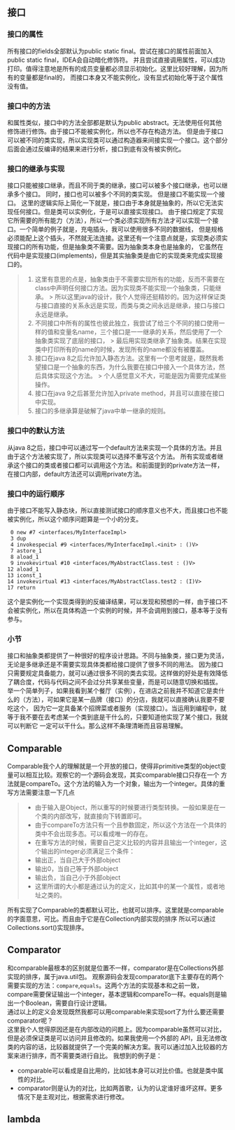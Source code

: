 ## 接口

### 接口的属性

所有接口的fields全部默认为public static final。尝试在接口的属性前面加入public static final，IDEA会自动暗化修饰符。
并且尝试直接调用属性，可以成功打印。值得注意地是所有的成员变量都必须显示初始化。这里比较好理解，因为所有的变量都是final的，
而接口本身又不能实例化，没有显式初始化等于这个属性没有值。

### 接口中的方法

和属性类似，接口中的方法全部都是默认为public abstract。无法使用任何其他修饰进行修饰。由于接口不能被实例化，所以也不存在构造方法。
但是由于接口可以被不同的类实现，所以实现类可以通过构造器来间接实现一个接口。这个部分后面会通过反编译的结果来进行分析，接口到底有没有被实例化。

### 接口的继承与实现

接口只能被接口继承，而且不同于类的继承，接口可以被多个接口继承，也可以继承多个接口。 同时，接口也可以被多个不同的类实现。
但是接口不能实现一个接口。 这里的逻辑实际上简化一下就是，接口由于本身就是抽象的，所以它无法实现任何接口。但是类可以实例化，于是可以直接实现接口。
由于接口规定了实现它所需要的所有能力（方法），所以一个类必须实现所有方法才可以实现一个接口。一个简单的例子就是，充电插头，我可以使用很多不同的数据线，
但是规格必须能配上这个插头，不然就无法连接。这里还有一个注意点就是，实现类必须实现接口的所有功能，但是抽象类不需要。因为抽象类本身也是抽象的，
它虽然在代码中是实现接口(implements)，但是其实抽象类是由它的实现类来完成实现接口的。
> 1. 这里有意思的点是，抽象类由于不需要实现所有的功能，反而不需要在class中声明任何接口方法。因为实现类不能实现一个抽象类，只能继承。
     > 所以这里java的设计，我个人觉得还挺精妙的。因为这样保证类与接口直接的关系永远是实现，而类与类之间永远是继承，接口与接口永远是继承。
> 2. 不同接口中所有的属性也彼此独立，我尝试了给三个不同的接口使用一样的值和变量名name，三个接口是一一继承的关系，然后使用了一个抽象类实现了底层的接口，
     > 最后用实现类继承了抽象类。结果在实现类中打印所有的name的时候，发现所有的name都没有被覆盖。
> 3. 接口在java 8之后允许加入静态方法。这里有一个思考就是，既然我希望接口是一个抽象的东西，为什么我要在接口中接入一个具体方法，然后具体实现这个方法。
     > 个人感觉意义不大，可能是因为需要完成某些操作。
> 4. 接口在java 9之后甚至允许加入private method，并且可以直接在接口中实现。
> 5. 接口的多继承算是破解了java中单一继承的规则。

### 接口中的默认方法

从java 8之后，接口中可以通过写一个default方法来实现一个具体的方法。并且由于这个方法被实现了，所以实现类可以选择不重写这个方法。
所有实现或者继承这个接口的类或者接口都可以调用这个方法。和前面提到的private方法一样，在接口内部，default方法还可以调用private方法。

### 接口中的运行顺序

由于接口不能写入静态块，所以直接测试接口的顺序意义也不大，而且接口也不能被实例化，所以这个顺序问题算是一个小的分支。

```shell
 0 new #7 <interfaces/MyInterfaceImpl>
 3 dup
 4 invokespecial #9 <interfaces/MyInterfaceImpl.<init> : ()V>
 7 astore_1
 8 aload_1
 9 invokevirtual #10 <interfaces/MyAbstractClass.test : ()V>
12 aload_1
13 iconst_1
14 invokevirtual #13 <interfaces/MyAbstractClass.test2 : (I)V>
17 return
```

这个是实例化一个实现类得到的反编译结果，可以发现和预想的一样，由于接口不会被实例化，所以在具体构造一个实例的时候，并不会调用到接口，基本等于没有参与。

### 小节

接口和抽象类都提供了一种很好的程序设计思路。不同与抽象类，接口更为灵活，无论是多继承还是不需要实现具体类都给接口提供了很多不同的用法。
因为接口只需要规定具备能力，就可以通过很多不同的类去实现。这样做的好处是有效降低了耦合度，代码与代码之间不会过分共享某些变量，而是可以随意切换和插拔。
举一个简单列子，如果我看到某个餐厅（实例），在进店之前我并不知道它是卖什么的（方法），可如果它是某一品牌（接口）的分店，我就可以直接确认我要不要吃这个，
因为它一定具备某个招牌菜或者服务（实现接口）。当运用到编程中，就等于我不要在去考虑某一个类到底是干什么的，只要知道他实现了某个接口，我就可以判断它
一定可以干什么。那么这样不条理清晰而且容易理解。

## Comparable

Comparable我个人的理解就是一个开放的接口，使得非primitive类型的object变量可以相互比较。观察它的一个源码会发现，其实comparable接口只存在一个
方法就是compareTo。这个方法的输入为一个对象，输出为一个integer。具体的重写方法需要注意一下几点
> - 由于输入是Object，所以重写的时候要进行类型转换。一般如果是在一个类的内部改写，就直接向下转置即可。
> - 由于compareTo方法只有一个且参数固定，所以这个方法在一个具体的类中不会出现多态。可以看成唯一的存在。
> - 在重写方法的时候，需要自己定义比较的内容并且输出一个integer，这个输出的integer必须满足三个条件：
> - 输出正，当自己大于外部object
> - 输出0，当自己等于外部object
> - 输出负，当自己小于外部object
> - 这里所谓的大小都是通过认为的定义，比如其中的某一个属性，或者地址之类的。

所有实现了Comparable的类都默认可比，也就可以排序。这里就是comparable的字面意思，可比。而且由于它是在Collection内部实现的排序
所以可以通过Collections.sort()实现排序。

## Comparator

和comparable最根本的区别就是位置不一样，comparator是在Collections外部实现的排序，属于java.util包。
观察源码会发现comparator底下主要存在的两个需要实现的方法：```compare```,```equals```。这两个方法的实现基本和之前一致，
compare需要保证输出一个integer，基本逻辑和compareTo一样。equals则是输出一个Boolean，需要自行设计逻辑。<br>
通过以上的定义会发现既然我都可以用comparable来实现sort了为什么要还需要comparator呢？<br>
这里我个人觉得原因还是在内部改动的问题上。因为comparable虽然可以对比，但是必须保证类是可以访问并且修改的。如果我使用一个外部的
API，且无法修改类的内容的话，比较器就提供了一个完美的解决方案。我可以通过加入比较器的方案来进行排序，而不需要类进行自比。
我想到的例子是：

- comparable可以看成是自比用的，比如钱本身可以对比价值。也就是类中属性的对比。
- comparator则是认为的对比，比如两首歌，认为的认定谁好谁坏这样。更多情况下是主观对比，根据需求进行修改。

## lambda
